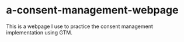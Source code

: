 # a-consent-management-webpage

This is a webpage I use to practice the consent management implementation using GTM.

